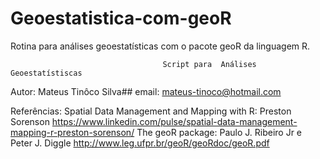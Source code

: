 # Geoestatistica-com-geoR
Rotina para análises geoestatísticas com o pacote geoR da linguagem R.

                                      Script para  Análises Geoestatístiscas
  Autor: Mateus Tinôco Silva##
  email: mateus-tinoco@hotmail.com


Referências: 
  Spatial Data Management and Mapping with R: Preston Sorenson 
    https://www.linkedin.com/pulse/spatial-data-management-mapping-r-preston-sorenson/
  The geoR package: Paulo J. Ribeiro Jr e Peter J. Diggle 
      http://www.leg.ufpr.br/geoR/geoRdoc/geoR.pdf
